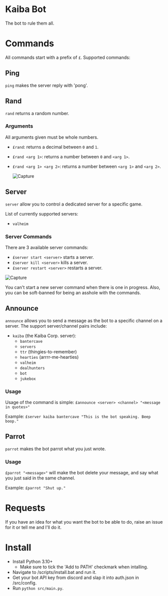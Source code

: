 # Kaiba Bot

The bot to rule them all.

# Commands
All commands start with a prefix of `£`. Supported commands:

## Ping
`ping` makes the server reply with 'pong'.

## Rand
`rand` returns a random number.

### Arguments
All arguments given must be whole numbers.

- `£rand`: returns a decimal between `0` and `1`.
- `£rand <arg 1>`: returns a number between `0` and `<arg 1>`.
- `£rand <arg 1> <arg 2>`: returns a number between `<arg 1>` and `<arg 2>`.
  
  ![Capture](https://user-images.githubusercontent.com/18753120/141537045-2df44ab3-36da-4991-a9d8-71dae5073bf6.PNG)

## Server
`server` allow you to control a dedicated server for a specific game. 

List of currently supported servers:
- `valheim`

### Server Commands
There are 3 available server commands:

- `£server start <server>` starts a server.
- `£server kill <server>` kills a server.
- `£server restart <server>` restarts a server.

![Capture](https://user-images.githubusercontent.com/18753120/141541057-091db6a4-5cea-4348-98eb-8543fb52fbd3.PNG)

You can't start a new server command when there is one in progress. Also, you can be soft-banned for being an asshole with the commands.

## Announce
`announce` allows you to send a message as the bot to a specific channel on a server. The support server/channel pairs include:
-  `kaiba` (the Kaiba Corp. server):
	- `bantercave`
	- `servers`
	- `ttr`  (thingies-to-remember)
	- `hearties` (arrrr-me-hearties)
	- `valheim`
	- `dealhunters`
	- `bot`
	- `jukebox`

### Usage
Usage of the command is simple: `£announce <server> <channel> "<message in quotes>"`

Example: `£server kaiba bantercave "This is the bot speaking. Beep boop."`

## Parrot
`parrot` makes the bot parrot what you just wrote.

### Usage
`£parrot "<message>"` will make the bot delete your message, and say what you just said in the same channel.

Example: `£parrot "Shut up."`

# Requests
If you have an idea for what you want the bot to be able to do, raise an issue for it or tell me and I'll do it.

# Install
- Install Python 3.10+
	- Make sure to tick the 'Add to PATH' checkmark when intalling.
- Navigate to /scripts/install.bat and run it.
- Get your bot API key from discord and slap it into auth.json in /src/config.
- Run `python src/main.py`.